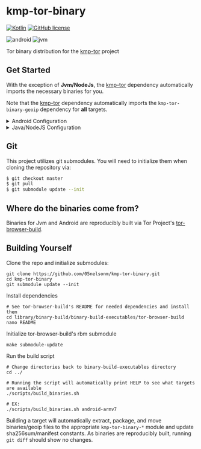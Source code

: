 # kmp-tor-binary
[![Kotlin](https://img.shields.io/badge/kotlin-1.6.21-blue.svg?logo=kotlin)](http://kotlinlang.org)
[![GitHub license](https://img.shields.io/badge/license-Apache%20License%202.0-blue.svg?style=flat)](https://www.apache.org/licenses/LICENSE-2.0)  

![android](https://camo.githubusercontent.com/b1d9ad56ab51c4ad1417e9a5ad2a8fe63bcc4755e584ec7defef83755c23f923/687474703a2f2f696d672e736869656c64732e696f2f62616467652f706c6174666f726d2d616e64726f69642d3645444238442e7376673f7374796c653d666c6174)
![jvm](https://camo.githubusercontent.com/700f5dcd442fd835875568c038ae5cd53518c80ae5a0cf12c7c5cf4743b5225b/687474703a2f2f696d672e736869656c64732e696f2f62616467652f706c6174666f726d2d6a766d2d4442343133442e7376673f7374796c653d666c6174)  

Tor binary distribution for the [kmp-tor](https://github.com/05nelsonm/kmp-tor) project  

## Get Started

With the exception of **Jvm/NodeJs**, the [kmp-tor](https://github.com/05nelsonm/kmp-tor) 
dependency automatically imports the necessary binaries for you.  

Note that the [kmp-tor](https://github.com/05nelsonm/kmp-tor) dependency automatically 
imports the `kmp-tor-binary-geoip` dependency for **all** targets.  

<details>
    <summary>Android Configuration</summary>

Android requires some configuration so binaries will be appropriately extracted to your 
app's `nativeLibraryDir` upon application installation.  

Ensure JavaVersion is greater than or equal to 11
```kotlin
// build.gradle.kts
android {

    // ...

    compileOptions {
        sourceCompatibility = JavaVersion.VERSION_11
        targetCompatibility = JavaVersion.VERSION_11
    }

    kotlinOptions {
        jvmTarget = JavaVersion.VERSION_11.toString()
    }
}
```

Enable legacy packaging for JniLibs
```kotlin
// build.gradle.kts
android {
    packagingOptions {
        jniLibs.useLegacyPackaging = true
    }
}
```

Add to your `AndroidManifest.xml`, within the `application` tag:
```
android:extractNativeLibs="true"
```

If you are publishing your application to Google Play using app bundling, add the following
to your project's `gradle.properties` file:
```groovy
android.bundle.enableUncompressedNativeLibs=false
```

You can also see, prior to pushing your release to Google Play, if the bundled apk extracts
binaries appropriately by using the [bundletool](https://github.com/google/bundletool) to
verify.

Configure splits for each architecture by adding the following to your application module's
`android` block:
```kotlin
// build.gradle.kts
android {
    // ...

    splits {

        // Configures multiple APKs based on ABI. This helps keep the size
        // down, since PT binaries can be large.
        abi {

            // Enables building multiple APKs per ABI.
            isEnable = true

            // By default all ABIs are included, so use reset() and include to specify
            // that we only want APKs for x86 and x86_64, armeabi-v7a, and arm64-v8a.

            // Resets the list of ABIs that Gradle should create APKs for to none.
            reset()

            // Specifies a list of ABIs that Gradle should create APKs for.
            include("x86", "armeabi-v7a", "arm64-v8a", "x86_64")

            // Specify whether or not you wish to also generate a universal APK that
            // includes _all_ ABIs.
            isUniversalApk = true
        }
    }
}
```

</details>

<details>
    <summary>Java/NodeJS Configuration</summary>

Binaries for Java/NodeJS are **not** automatically imported with the 
[kmp-tor](https://github.com/05nelsonm/kmp-tor) dependency. You will need 
to explicitly add the platform specific dependencies you wish to support, for example:

```kotlin
// build.gradle.kts
dependencies {
    val vTor = "0.4.7.10"
    val vKmpTor = "1.3.1" // <-- see kmp-tor repo for latest versions
    implementation("io.matthewnelson.kotlin-components:kmp-tor:$vTor+$vKmpTor")

    // Linux x86_64
    implementation("io.matthewnelson.kotlin-components:kmp-tor-binary-linuxx64:$vTor")
    // Linux i686
    implementation("io.matthewnelson.kotlin-components:kmp-tor-binary-linuxx86:$vTor")
    // MacOS x86_64
    implementation("io.matthewnelson.kotlin-components:kmp-tor-binary-macosx64:$vTor")
    // Windows x86_64
    implementation("io.matthewnelson.kotlin-components:kmp-tor-binary-mingwx64:$vTor")
    // Windows i686
    implementation("io.matthewnelson.kotlin-components:kmp-tor-binary-mingwx86:$vTor")
}
```

</details>

## Git

This project utilizes git submodules. You will need to initialize them when 
cloning the repository via:

```bash
$ git checkout master
$ git pull
$ git submodule update --init
```

## Where do the binaries come from?

Binaries for Jvm and Android are reproducibly built via Tor Project's <a href="https://gitweb.torproject.org/builders/tor-browser-build.git/" target="_blank">tor-browser-build</a>.

## Building Yourself

Clone the repo and initialize submodules:
```
git clone https://github.com/05nelsonm/kmp-tor-binary.git
cd kmp-tor-binary
git submodule update --init
```

Install dependencies
```
# See tor-browser-build's README for needed dependencies and install them
cd library/binary-build/binary-build-executables/tor-browser-build
nano README
```

Initialize tor-browser-build's rbm submodule
```
make submodule-update
```

Run the build script
```
# Change directories back to binary-build-executables directory
cd ../

# Running the script will automatically print HELP to see what targets are available
./scripts/build_binaries.sh

# EX:
./scripts/build_binaries.sh android-armv7
```

Building a target will automatically extract, package, and move binaries/geoip files 
to the appropriate `kmp-tor-binary-*` module and update sha256sum/manifest constants. 
As binaries are reproducibly built, running `git diff` should show no changes.

